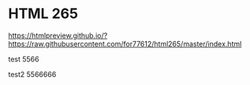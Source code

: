 # HTML 265 

https://htmlpreview.github.io/?https://raw.githubusercontent.com/for77612/html265/master/index.html


test 5566


test2 5566666
